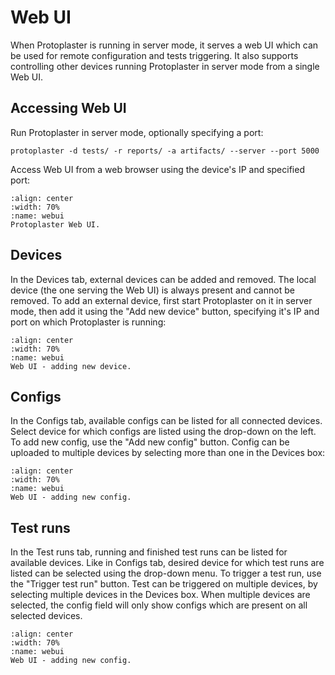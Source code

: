 # Web UI

When Protoplaster is running in server mode, it serves a web UI which can be used for remote configuration and tests triggering. It also supports controlling other devices running Protoplaster in server mode from a single Web UI.

## Accessing Web UI

Run Protoplaster in server mode, optionally specifying a port:

```
protoplaster -d tests/ -r reports/ -a artifacts/ --server --port 5000
```

Access Web UI from a web browser using the device's IP and specified port:

```{figure} img/webui.png
:align: center
:width: 70%
:name: webui
Protoplaster Web UI.
```


## Devices

In the Devices tab, external devices can be added and removed. The local device (the one serving the Web UI) is always present and cannot be removed.
To add an external device, first start Protoplaster on it in server mode, then add it using the "Add new device" button, specifying it's IP and port on which Protoplaster is running:


```{figure} img/webui_add_device.png
:align: center
:width: 70%
:name: webui
Web UI - adding new device.
```

## Configs

In the Configs tab, available configs can be listed for all connected devices. Select device for which configs are listed using the drop-down on the left. To add new config, use the "Add new config" button. Config can be uploaded to multiple devices by selecting more than one in the Devices box:

```{figure} img/webui_add_config.png
:align: center
:width: 70%
:name: webui
Web UI - adding new config.
```

## Test runs

In the Test runs tab, running and finished test runs can be listed for available devices. Like in Configs tab, desired device for which test runs are listed can be selected using the drop-down menu. To trigger a test run, use the "Trigger test run" button. Test can be triggered on multiple devices, by selecting multiple devices in the Devices box. When multiple devices are selected, the config field will only show configs which are present on all selected devices.


```{figure} img/webui_trigger_test_run.png
:align: center
:width: 70%
:name: webui
Web UI - adding new config.
